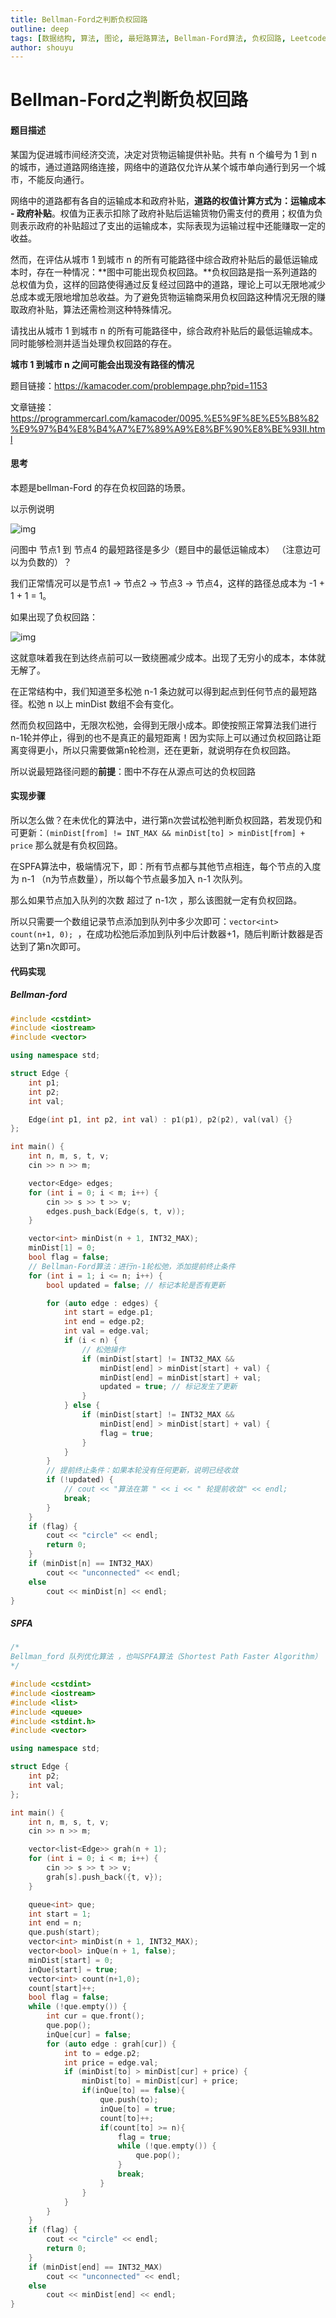 ```yaml
---
title: Bellman-Ford之判断负权回路
outline: deep
tags: [数据结构, 算法, 图论, 最短路算法, Bellman-Ford算法, 负权回路, Leetcode]
author: shouyu
---
```


# Bellman-Ford之判断负权回路

#### 题目描述

某国为促进城市间经济交流，决定对货物运输提供补贴。共有 n 个编号为 1 到 n 的城市，通过道路网络连接，网络中的道路仅允许从某个城市单向通行到另一个城市，不能反向通行。

网络中的道路都有各自的运输成本和政府补贴，**道路的权值计算方式为：运输成本 - 政府补贴**。权值为正表示扣除了政府补贴后运输货物仍需支付的费用；权值为负则表示政府的补贴超过了支出的运输成本，实际表现为运输过程中还能赚取一定的收益。

然而，在评估从城市 1 到城市 n 的所有可能路径中综合政府补贴后的最低运输成本时，存在一种情况：**图中可能出现负权回路。**负权回路是指一系列道路的总权值为负，这样的回路使得通过反复经过回路中的道路，理论上可以无限地减少总成本或无限地增加总收益。为了避免货物运输商采用负权回路这种情况无限的赚取政府补贴，算法还需检测这种特殊情况。

请找出从城市 1 到城市 n 的所有可能路径中，综合政府补贴后的最低运输成本。同时能够检测并适当处理负权回路的存在。

**城市 1 到城市 n 之间可能会出现没有路径的情况**

题目链接：https://kamacoder.com/problempage.php?pid=1153

文章链接：https://programmercarl.com/kamacoder/0095.%E5%9F%8E%E5%B8%82%E9%97%B4%E8%B4%A7%E7%89%A9%E8%BF%90%E8%BE%93II.html

#### 思考

本题是bellman-Ford 的存在负权回路的场景。

以示例说明

![img](https://file1.kamacoder.com/i/algo/20240705161426.png)

问图中 节点1 到 节点4 的最短路径是多少（题目中的最低运输成本） （注意边可以为负数的）？

我们正常情况可以是节点1 -> 节点2 -> 节点3 -> 节点4，这样的路径总成本为 -1 + 1 + 1 = 1。

如果出现了负权回路：

![img](https://file1.kamacoder.com/i/algo/20240402103712.png)

这就意味着我在到达终点前可以一致绕圈减少成本。出现了无穷小的成本，本体就无解了。

在正常结构中，我们知道至多松弛 n-1 条边就可以得到起点到任何节点的最短路径。松弛 n 以上 minDist 数组不会有变化。

然而负权回路中，无限次松弛，会得到无限小成本。即使按照正常算法我们进行n-1轮并停止，得到的也不是真正的最短距离！因为实际上可以通过负权回路让距离变得更小，所以只需要做第n轮检测，还在更新，就说明存在负权回路。

所以说最短路径问题的**前提**：图中不存在从源点可达的负权回路

#### 实现步骤

所以怎么做？在未优化的算法中，进行第n次尝试松弛判断负权回路，若发现仍和可更新：`(minDist[from] != INT_MAX && minDist[to] > minDist[from] + price` 那么就是有负权回路。

在SPFA算法中，极端情况下，即：所有节点都与其他节点相连，每个节点的入度为 n-1 （n为节点数量），所以每个节点最多加入 n-1 次队列。

那么如果节点加入队列的次数 超过了 n-1次 ，那么该图就一定有负权回路。

所以只需要一个数组记录节点添加到队列中多少次即可：`vector<int> count(n+1, 0); `，在成功松弛后添加到队列中后计数器+1，随后判断计数器是否达到了第n次即可。

#### 代码实现

##### Bellman-ford

```C++
#include <cstdint>
#include <iostream>
#include <vector>

using namespace std;

struct Edge {
    int p1;
    int p2;
    int val;

    Edge(int p1, int p2, int val) : p1(p1), p2(p2), val(val) {}
};

int main() {
    int n, m, s, t, v;
    cin >> n >> m;

    vector<Edge> edges;
    for (int i = 0; i < m; i++) {
        cin >> s >> t >> v;
        edges.push_back(Edge(s, t, v));
    }

    vector<int> minDist(n + 1, INT32_MAX);
    minDist[1] = 0;
    bool flag = false;
    // Bellman-Ford算法：进行n-1轮松弛，添加提前终止条件
    for (int i = 1; i <= n; i++) {
        bool updated = false; // 标记本轮是否有更新

        for (auto edge : edges) {
            int start = edge.p1;
            int end = edge.p2;
            int val = edge.val;
            if (i < n) {
                // 松弛操作
                if (minDist[start] != INT32_MAX &&
                    minDist[end] > minDist[start] + val) {
                    minDist[end] = minDist[start] + val;
                    updated = true; // 标记发生了更新
                }
            } else {
                if (minDist[start] != INT32_MAX &&
                    minDist[end] > minDist[start] + val) {
                    flag = true;
                }
            }
        }
        // 提前终止条件：如果本轮没有任何更新，说明已经收敛
        if (!updated) {
            // cout << "算法在第 " << i << " 轮提前收敛" << endl;
            break;
        }
    }
    if (flag) {
        cout << "circle" << endl;
        return 0;
    }
    if (minDist[n] == INT32_MAX)
        cout << "unconnected" << endl;
    else
        cout << minDist[n] << endl;
}
```



##### SPFA

```C++
/*
Bellman_ford 队列优化算法 ，也叫SPFA算法（Shortest Path Faster Algorithm）
*/

#include <cstdint>
#include <iostream>
#include <list>
#include <queue>
#include <stdint.h>
#include <vector>

using namespace std;

struct Edge {
    int p2;
    int val;
};

int main() {
    int n, m, s, t, v;
    cin >> n >> m;

    vector<list<Edge>> grah(n + 1);
    for (int i = 0; i < m; i++) {
        cin >> s >> t >> v;
        grah[s].push_back({t, v});
    }

    queue<int> que;
    int start = 1;
    int end = n;
    que.push(start);
    vector<int> minDist(n + 1, INT32_MAX);
    vector<bool> inQue(n + 1, false);
    minDist[start] = 0;
    inQue[start] = true;
    vector<int> count(n+1,0);
    count[start]++;
    bool flag = false;
    while (!que.empty()) {
        int cur = que.front();
        que.pop();
        inQue[cur] = false;
        for (auto edge : grah[cur]) {
            int to = edge.p2;
            int price = edge.val;
            if (minDist[to] > minDist[cur] + price) {
                minDist[to] = minDist[cur] + price;
                if(inQue[to] == false){
                    que.push(to);
                    inQue[to] = true;
                    count[to]++;
                    if(count[to] >= n){
                        flag = true;
                        while (!que.empty()) {
                            que.pop();
                        }
                        break;
                    }
                }
            }
        }
    }
    if (flag) {
        cout << "circle" << endl;
        return 0;
    }
    if (minDist[end] == INT32_MAX)
        cout << "unconnected" << endl;
    else
        cout << minDist[end] << endl;
}
```

